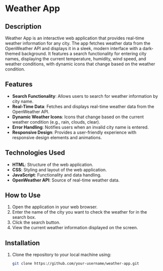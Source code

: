 # Weather App

## Description
Weather App is an interactive web application that provides real-time weather information for any city. The app fetches weather data from the OpenWeather API and displays it in a sleek, modern interface with a dark-themed background. It features a search functionality for entering city names, displaying the current temperature, humidity, wind speed, and weather conditions, with dynamic icons that change based on the weather condition.

## Features
- **Search Functionality**: Allows users to search for weather information by city name.
- **Real-Time Data**: Fetches and displays real-time weather data from the OpenWeather API.
- **Dynamic Weather Icons**: Icons that change based on the current weather condition (e.g., rain, clouds, clear).
- **Error Handling**: Notifies users when an invalid city name is entered.
- **Responsive Design**: Provides a user-friendly experience with responsive design elements and animations.

## Technologies Used
- **HTML**: Structure of the web application.
- **CSS**: Styling and layout of the web application.
- **JavaScript**: Functionality and data handling.
- **OpenWeather API**: Source of real-time weather data.

## How to Use
1. Open the application in your web browser.
2. Enter the name of the city you want to check the weather for in the search box.
3. Click the search button.
4. View the current weather information displayed on the screen.

## Installation
1. Clone the repository to your local machine using:
   ```bash
   git clone https://github.com/your-username/weather-app.git
  
